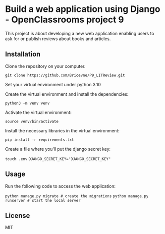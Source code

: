 # Build a web application using Django - OpenClassrooms project 9

This project is about developing a new web application enabling users to ask for or publish 
reviews about books and articles.

## Installation

Clone the repository on your computer.

`git clone https://github.com/Bricevne/P9_LITReview.git` 

Set your virtual environment under python 3.10

Create the virtual environment and install the dependencies:

`python3 -m venv venv` 

Activate the virtual environment:

`source venv/bin/activate`

Install the necessary libraries in the virtual environment:

`pip install -r requirements.txt`

Create a file where you'll put the django secret key:

`touch .env`
`DJANGO_SECRET_KEY="DJANGO_SECRET_KEY"`

## Usage

Run the following code to access the web application:

`python manage.py migrate # create the migrations`
`python manage.py runserver # start the local server`

## License

MIT